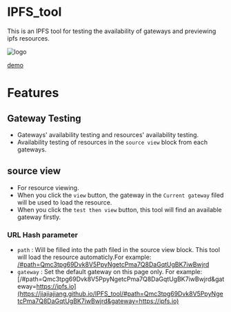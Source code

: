 # IPFS_tool

This is an IPFS tool for testing the availability of gateways and previewing ipfs resources.

![logo](https://jiajiajiang.github.io/staticRepo/IPFS_tool/logo.png)

[demo](https://jiajiajiang.github.io/IPFS_tool/)

# Features

## Gateway Testing

* Gateways' availability testing and resources' availability testing.
* Availability testing of resources in the `source view` block from each gateways.

## source view

* For resource viewing.
* When you click the `view` button, the gateway in the  `Current gateway` filed will be used to load the resource.
* When you click the `test then view` button, this tool will find an available gateway firstly.

### URL Hash parameter

* `path` : Will be filled into the path filed in the source view block. This tool will load the resource automaticly.For example: [/#path=Qmc3tpg69Dvk8V5PpyNgetcPma7Q8DaGqtUgBK7iwBwjrd](https://jiajiajiang.github.io/IPFS_tool/#path=Qmc3tpg69Dvk8V5PpyNgetcPma7Q8DaGqtUgBK7iwBwjrd)
* `gateway` : Set the default gateway on this page only. For example: [/#path=Qmc3tpg69Dvk8V5PpyNgetcPma7Q8DaGqtUgBK7iwBwjrd&gateway=https://ipfs.io](https://jiajiajiang.github.io/IPFS_tool/#path=Qmc3tpg69Dvk8V5PpyNgetcPma7Q8DaGqtUgBK7iwBwjrd&gateway=https://ipfs.io)
